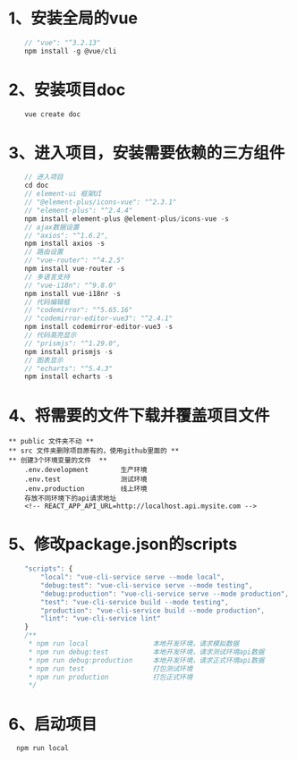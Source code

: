# 1、安装全局的vue
```javascript
    // "vue": "^3.2.13"
    npm install -g @vue/cli
```

# 2、安装项目doc
```javascript
    vue create doc
```
# 3、进入项目，安装需要依赖的三方组件
```javascript
    // 进入项目
    cd doc
    // element-ui 框架UI
    // "@element-plus/icons-vue": "^2.3.1"
    // "element-plus": "^2.4.4"
    npm install element-plus @element-plus/icons-vue -s
    // ajax数据设置
    // "axios": "^1.6.2",
    npm install axios -s
    // 路由设置
    // "vue-router": "^4.2.5"
    npm install vue-router -s
    // 多语言支持
    // "vue-i18n": "^9.8.0"
    npm install vue-i18nr -s
    // 代码编辑框
    // "codemirror": "^5.65.16"
    // "codemirror-editor-vue3": "^2.4.1"
    npm install codemirror-editor-vue3 -s
    // 代码高亮显示
    // "prismjs": "^1.29.0",
    npm install prismjs -s
    // 图表显示
    // "echarts": "^5.4.3"
    npm install echarts -s
```

# 4、将需要的文件下载并覆盖项目文件
    ** public 文件夹不动 **
    ** src 文件夹删除项目原有的，使用github里面的 **
    ** 创建3个环境变量的文件  **
        .env.development        生产环境
        .env.test               测试环境
        .env.production         线上环境
        存放不同环境下的api请求地址
        <!-- REACT_APP_API_URL=http://localhost.api.mysite.com -->

# 5、修改package.json的scripts
```javascript
    "scripts": {
        "local": "vue-cli-service serve --mode local",
        "debug:test": "vue-cli-service serve --mode testing",
        "debug:production": "vue-cli-service serve --mode production",
        "test": "vue-cli-service build --mode testing",
        "production": "vue-cli-service build --mode production",
        "lint": "vue-cli-service lint"
    }
    /**
     * npm run local                本地开发环境，请求模拟数据
     * npm run debug:test           本地开发环境，请求测试环境api数据
     * npm run debug:production     本地开发环境，请求正式环境api数据
     * npm run test                 打包测试环境
     * npm run production           打包正式环境
     */
```

  # 6、启动项目
      npm run local